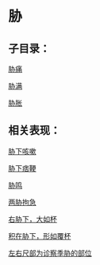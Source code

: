 # 胁## 子目录：[胁痛](https://www.gmzyjc.com/read/biaoxian/cat_胁痛.md)[胁满](https://www.gmzyjc.com/read/biaoxian/cat_胁满.md)[胁胀](https://www.gmzyjc.com/read/biaoxian/cat_胁胀.md)## 相关表现：[胁下咳嗽](https://zuoye.gmzyh.com/search?key=胁下咳嗽)[胁下痞鞕](https://zuoye.gmzyh.com/search?key=胁下痞鞕)[胁鸣](https://zuoye.gmzyh.com/search?key=胁鸣)[两胁拘急](https://zuoye.gmzyh.com/search?key=两胁拘急)[右胁下，大如杯](https://zuoye.gmzyh.com/search?key=右胁下，大如杯)[积在胁下，形如覆杯](https://zuoye.gmzyh.com/search?key=积在胁下，形如覆杯)[左右尺部为诊察季胁的部位](https://zuoye.gmzyh.com/search?key=左右尺部为诊察季胁的部位)